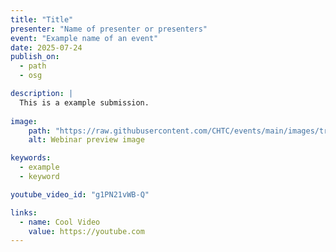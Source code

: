 ```yaml
---
title: "Title"
presenter: "Name of presenter or presenters"
event: "Example name of an event"
date: 2025-07-24
publish_on:
  - path
  - osg

description: |
  This is a example submission.
  
image:
    path: "https://raw.githubusercontent.com/CHTC/events/main/images/trust-webinar-preview.png"
    alt: Webinar preview image

keywords:
  - example
  - keyword

youtube_video_id: "g1PN21vWB-Q"

links:
  - name: Cool Video
    value: https://youtube.com
---
```

